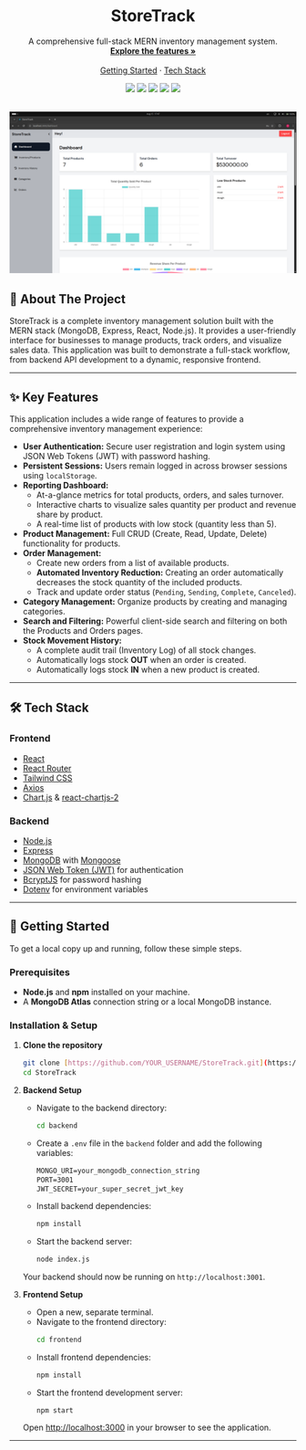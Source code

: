 <div align="center">
  <h1 align="center">
    StoreTrack
  </h1>
  <p align="center">
    A comprehensive full-stack MERN inventory management system.
    <br />
    <a href="#-key-features"><strong>Explore the features »</strong></a>
    <br />
    <br />
    <a href="#-getting-started">Getting Started</a>
    ·
    <a href="#-tech-stack">Tech Stack</a>
  </p>
</div>

<div align="center">
  <img src="https://img.shields.io/badge/MongoDB-47A248?style=for-the-badge&logo=mongodb&logoColor=white" />
  <img src="https://img.shields.io/badge/Express.js-000000?style=for-the-badge&logo=express&logoColor=white" />
  <img src="https://img.shields.io/badge/React-20232A?style=for-the-badge&logo=react&logoColor=61DAFB" />
  <img src="https://img.shields.io/badge/Node.js-339933?style=for-the-badge&logo=nodedotjs&logoColor=white" />
  <img src="https://img.shields.io/badge/Tailwind_CSS-38B2AC?style=for-the-badge&logo=tailwind-css&logoColor=white" />
</div>
<br />

![StoreTrack Dashboard](./dashboard-preview.png)

## 📖 About The Project

StoreTrack is a complete inventory management solution built with the MERN stack (MongoDB, Express, React, Node.js). It provides a user-friendly interface for businesses to manage products, track orders, and visualize sales data. This application was built to demonstrate a full-stack workflow, from backend API development to a dynamic, responsive frontend.

---

## ✨ Key Features

This application includes a wide range of features to provide a comprehensive inventory management experience:

* **User Authentication:** Secure user registration and login system using JSON Web Tokens (JWT) with password hashing.
* **Persistent Sessions:** Users remain logged in across browser sessions using `localStorage`.
* **Reporting Dashboard:**
    * At-a-glance metrics for total products, orders, and sales turnover.
    * Interactive charts to visualize sales quantity per product and revenue share by product.
    * A real-time list of products with low stock (quantity less than 5).
* **Product Management:** Full CRUD (Create, Read, Update, Delete) functionality for products.
* **Order Management:**
    * Create new orders from a list of available products.
    * **Automated Inventory Reduction:** Creating an order automatically decreases the stock quantity of the included products.
    * Track and update order status (`Pending`, `Sending`, `Complete`, `Canceled`).
* **Category Management:** Organize products by creating and managing categories.
* **Search and Filtering:** Powerful client-side search and filtering on both the Products and Orders pages.
* **Stock Movement History:**
    * A complete audit trail (Inventory Log) of all stock changes.
    * Automatically logs stock **OUT** when an order is created.
    * Automatically logs stock **IN** when a new product is created.

---

## 🛠️ Tech Stack

### Frontend
* [React](https://reactjs.org/)
* [React Router](https://reactrouter.com/)
* [Tailwind CSS](https://tailwindcss.com/)
* [Axios](https://axios-http.com/)
* [Chart.js](https://www.chartjs.org/) & [react-chartjs-2](https://react-chartjs-2.js.org/)

### Backend
* [Node.js](https://nodejs.org/)
* [Express](https://expressjs.com/)
* [MongoDB](https://www.mongodb.com/) with [Mongoose](https://mongoosejs.com/)
* [JSON Web Token (JWT)](https://jwt.io/) for authentication
* [BcryptJS](https://www.npmjs.com/package/bcryptjs) for password hashing
* [Dotenv](https://www.npmjs.com/package/dotenv) for environment variables

---

## 🚀 Getting Started

To get a local copy up and running, follow these simple steps.

### Prerequisites

* **Node.js** and **npm** installed on your machine.
* A **MongoDB Atlas** connection string or a local MongoDB instance.

### Installation & Setup

1.  **Clone the repository**
    ```sh
    git clone [https://github.com/YOUR_USERNAME/StoreTrack.git](https://github.com/YOUR_USERNAME/StoreTrack.git)
    cd StoreTrack
    ```

2.  **Backend Setup**
    * Navigate to the backend directory:
        ```sh
        cd backend
        ```
    * Create a `.env` file in the `backend` folder and add the following variables:
        ```env
        MONGO_URI=your_mongodb_connection_string
        PORT=3001
        JWT_SECRET=your_super_secret_jwt_key
        ```
    * Install backend dependencies:
        ```sh
        npm install
        ```
    * Start the backend server:
        ```sh
        node index.js
        ```
    Your backend should now be running on `http://localhost:3001`.

3.  **Frontend Setup**
    * Open a new, separate terminal.
    * Navigate to the frontend directory:
        ```sh
        cd frontend
        ```
    * Install frontend dependencies:
        ```sh
        npm install
        ```
    * Start the frontend development server:
        ```sh
        npm start
        ```
    Open [http://localhost:3000](http://localhost:3000) in your browser to see the application.

---
